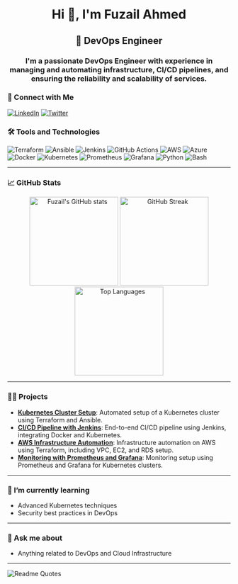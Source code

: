 <h1 align="center">Hi 👋, I'm Fuzail Ahmed</h1>
<h2 align="center">🚀 DevOps Engineer</h2>
<h3 align="center">I'm a passionate DevOps Engineer with experience in managing and automating infrastructure, CI/CD pipelines, and ensuring the reliability and scalability of services.</h3>

### 🔗 Connect with Me

[![LinkedIn](https://img.shields.io/badge/LinkedIn-0077B5?style=for-the-badge&logo=linkedin&logoColor=white)](https://www.linkedin.com/in/fuzailn/)
[![Twitter](https://img.shields.io/badge/Twitter-1DA1F2?style=for-the-badge&logo=twitter&logoColor=white)](https://twitter.com/your-twitter)

### 🛠️ Tools and Technologies

![Terraform](https://img.shields.io/badge/Terraform-7B42BC?style=for-the-badge&logo=terraform&logoColor=white)
![Ansible](https://img.shields.io/badge/Ansible-EE0000?style=for-the-badge&logo=ansible&logoColor=white)
![Jenkins](https://img.shields.io/badge/Jenkins-D24939?style=for-the-badge&logo=jenkins&logoColor=white)
![GitHub Actions](https://img.shields.io/badge/GitHub_Actions-2088FF?style=for-the-badge&logo=github-actions&logoColor=white)
![AWS](https://img.shields.io/badge/AWS-232F3E?style=for-the-badge&logo=amazon-aws&logoColor=white)
![Azure](https://img.shields.io/badge/Azure-0078D4?style=for-the-badge&logo=microsoft-azure&logoColor=white)
![Docker](https://img.shields.io/badge/Docker-2496ED?style=for-the-badge&logo=docker&logoColor=white)
![Kubernetes](https://img.shields.io/badge/Kubernetes-326CE5?style=for-the-badge&logo=kubernetes&logoColor=white)
![Prometheus](https://img.shields.io/badge/Prometheus-E6522C?style=for-the-badge&logo=prometheus&logoColor=white)
![Grafana](https://img.shields.io/badge/Grafana-F46800?style=for-the-badge&logo=grafana&logoColor=white)
![Python](https://img.shields.io/badge/Python-3776AB?style=for-the-badge&logo=python&logoColor=white)
![Bash](https://img.shields.io/badge/Bash-4EAA25?style=for-the-badge&logo=gnu-bash&logoColor=white)

---

### 📈 GitHub Stats

<div align="center">
  <img src="https://github-readme-stats.vercel.app/api?username=fuzailN&show_icons=true&theme=dark" alt="Fuzail's GitHub stats" height="200"/>
  <img src="https://github-readme-streak-stats.herokuapp.com/?user=FuzailN&theme=blue-green" alt="GitHub Streak" height="200"/>
  <img src="https://github-readme-stats.vercel.app/api/top-langs/?username=fuzailN&layout=compact&theme=dark" alt="Top Languages" height="200"/>
</div>

---

### 🧑‍💻 Projects

- [**Kubernetes Cluster Setup**](https://github.com/fuzailahmed/kubernetes-cluster-setup): Automated setup of a Kubernetes cluster using Terraform and Ansible.
- [**CI/CD Pipeline with Jenkins**](https://github.com/fuzailahmed/cicd-pipeline-jenkins): End-to-end CI/CD pipeline using Jenkins, integrating Docker and Kubernetes.
- [**AWS Infrastructure Automation**](https://github.com/fuzailahmed/aws-infrastructure-automation): Infrastructure automation on AWS using Terraform, including VPC, EC2, and RDS setup.
- [**Monitoring with Prometheus and Grafana**](https://github.com/fuzailahmed/monitoring-prometheus-grafana): Monitoring setup using Prometheus and Grafana for Kubernetes clusters.

---

### 🌱 I’m currently learning

- Advanced Kubernetes techniques
- Security best practices in DevOps

---

### 💬 Ask me about

- Anything related to DevOps and Cloud Infrastructure
  
---

![Readme Quotes](https://quotes-github-readme.vercel.app/api?type=horizontal&theme=dark)
